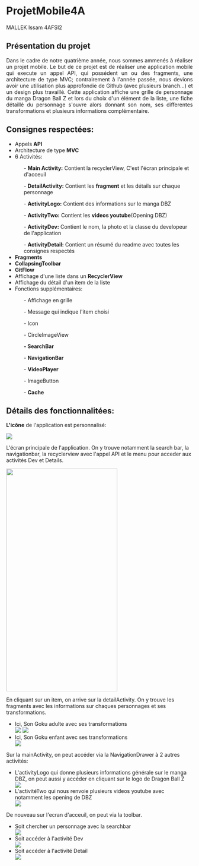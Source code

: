 # ProjetMobile4A

MALLEK Issam 4AFSI2

<H2>Présentation du projet</H2>
<div align="justify">
Dans le cadre de notre quatrième année, nous sommes ammenés à réaliser un projet mobile. Le but de ce projet est de réaliser une application mobile qui execute un appel API, qui possédent un ou des fragments, une architecture de type MVC; contrairement à l'année passée, nous devions avoir une utilisation plus approfondie de Github (avec plusieurs branch...) et un design plus travaillé.
Cette application affiche une grille de personnage du manga Dragon Ball Z et lors du choix d'un élément de la liste, une fiche détaillé du personnage s'ouvre alors donnant son nom, ses differentes transformations et plusieurs informations complémentaire.</div>

<H2>Consignes respectées:</H2>
<ul>
    <li>Appels <strong>API</strong></li>
    <li>Architecture de type <strong>MVC</strong></li>
    <li>6 Activités:</li> 
    <ol>- <strong>Main Activity:</strong> Contient la recyclerView, C'est l'écran principale et d'acceuil</ol>
            <ol>- <strong>DetailActivity:</strong> Contient les <strong>fragment</strong> et les détails sur chaque personnage</ol>
            <ol>- <strong>ActivityLogo:</strong> Contient des informations sur le manga DBZ</ol>
            <ol>- <strong>ActivityTwo:</strong> Contient les <strong>videos youtube</strong>(Opening DBZ)</ol>
            <ol>- <strong>ActivityDev:</strong> Contient le nom, la photo et la classe du developeur de l'application</ol>
            <ol>- <strong>ActivityDetail:</strong> Contient un résumé du readme avec toutes les consignes respectés</ol>
    <li><strong>Fragments</strong></li>
    <li><strong>CollapsingToolbar</strong></li>
    <li><strong>GitFlow</strong></li>
    <li>Affichage d'une liste dans un <strong>RecyclerView</strong></li>
    <li>Affichage du détail d'un item de la liste</li>
    <li>Fonctions supplémentaires:</li>
    <ol>- Affichage en grille</ol>
        <ol>- Message qui indique l'item choisi</ol>
        <ol>- Icon</ol>
        <ol>- CircleImageView</ol>
        <ol><strong>- SearchBar</strong></ol>
        <ol>- <strong>NavigationBar</strong></ol>
        <ol>- <strong>VideoPlayer</strong></ol>
        <ol>- ImageButton</ol>
            <ol>- <strong>Cache</strong></ol>
</ul>        
<H2>Détails des fonctionnalitées:</H2>


<strong>L'icône</strong> de l'application est personnalisé:

<img src=https://github.com/IssamMlk/ProjetMobile4A/blob/master/Images/icon.jpg>

L'écran principale de l'application. On y trouve notamment la search bar, la navigationbar, la recyclerview avec l'appel API et le menu pour acceder aux activités Dev et Details.

<img src=https://github.com/IssamMlk/ProjetMobile4A/blob/master/Images/main.jpg height="600" width="300">

En cliquant sur un item, on arrive sur la detailActivity. On y trouve les fragments avec les informations sur chaques personnages et ses transformations.

<ul>
    <li>Ici, Son Goku adulte avec ses transformations</li>
    <img src=https://github.com/IssamMlk/ProjetMobile4A/blob/master/Images/detail_goku1.jpg>
    <img src=https://github.com/IssamMlk/ProjetMobile4A/blob/master/Images/detail_goku2.jpg>
    <li>Ici, Son Goku enfant avec ses transformations</li>
    <img src=https://github.com/IssamMlk/ProjetMobile4A/blob/master/Images/gokupetit.jpg>
</ul>

Sur la mainActivity, on peut accéder via la NavigationDrawer à 2 autres activités:
<ul>
    <li>L'activityLogo qui donne plusieurs informations générale sur le manga DBZ, on peut aussi y accéder en cliquant sur le logo de Dragon Ball Z</li>
    <img src=https://github.com/IssamMlk/ProjetMobile4A/blob/master/Images/story.jpg>
    <li>L'activitéTwo qui nous renvoie plusieurs videos youtube avec notamment les opening de DBZ</li>
    <img src=https://github.com/IssamMlk/ProjetMobile4A/blob/master/Images/video.jpg>
</ul>    


De nouveau sur l'ecran d'acceuil, on peut via la toolbar. 
<ul>
    <li>Soit chercher un personnage avec la searchbar</li>
    <img src=https://github.com/IssamMlk/ProjetMobile4A/blob/master/Images/search.jpg>
    <li>Soit accéder à l'activité Dev</li>
    <img src=https://github.com/IssamMlk/ProjetMobile4A/blob/master/Images/dev.jpg>
    <li>Soit accéder à l'activité Detail</li>
    <img src=https://github.com/IssamMlk/ProjetMobile4A/blob/master/Images/menu_dev_detail.jpg>
</ul>



   
        
    
